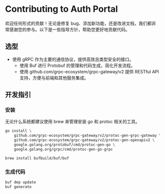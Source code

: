 # Contributing to Auth Portal

欢迎任何形式的贡献！无论是修复 bug、添加新功能，还是改进文档，我们都非常感谢您的参与。以下是一些指导方针，帮助您更好地贡献代码。

## 选型

- 使用 gRPC 作为主要的通信协议，提供高效且类型安全的接口。
  - 使用 Buf 进行 Protobuf 的管理和代码生成，简化开发流程。
  - 使用 github.com/grpc-ecosystem/grpc-gateway/v2 提供 RESTful API 支持，方便与前端和其他服务集成。

## 开发指引

### 安装

无论什么系统都建议使用 brew 来管理安装 go 和 protoc 相关的工具。

```sh
go install \
    github.com/grpc-ecosystem/grpc-gateway/v2/protoc-gen-grpc-gateway \
    github.com/grpc-ecosystem/grpc-gateway/v2/protoc-gen-openapiv2 \
    google.golang.org/protobuf/cmd/protoc-gen-go \
    google.golang.org/grpc/cmd/protoc-gen-go-grpc

brew install bufbuild/buf/buf
```

### 生成代码

```sh
buf dep update
buf generate
```
